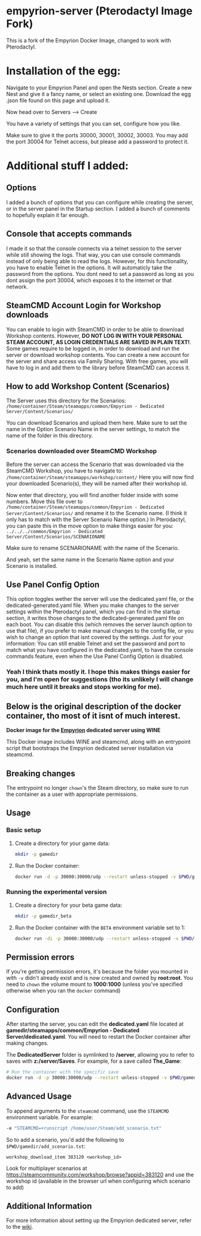 # empyrion-server (Pterodactyl Image Fork)

This is a fork of the Empyrion Docker Image, changed to work with Pterodactyl.

# Installation of the egg:
Navigate to your Empyrion Panel and open the Nests section.
Create a new Nest and give it a fancy name, or select an existing one.
Download the egg .json file found on this page and upload it.

Now head over to Servers --> Create

You have a variety of settings that you can set, configure how you like.

Make sure to give it the ports 30000, 30001, 30002, 30003.
You may add the port 30004 for Telnet access, but please add a password to protect it.

# Additional stuff I added:
## Options
I added a bunch of options that you can configure while creating the server, or in the server panel in the Startup section.
I added a bunch of comments to hopefully explain it far enough.

## Console that accepts commands
I made it so that the console connects via a telnet session to the server while still showing the logs.
That way, you can use console commands instead of only being able to read the logs.
However, for this functionality, you have to enable Telnet in the options.
It will automaticly take the password from the options.
You dont need to set a password as long as you dont assign the port 30004, which exposes it to the internet or that network.

## SteamCMD Account Login for Workshop downloads
You can enable to login with SteamCMD in order to be able to download Workshop contents.
However, **DO NOT LOG IN WITH YOUR PERSONAL STEAM ACCOUNT, AS LOGIN CREDENTIALS ARE SAVED IN PLAIN TEXT!**.
Some games require to be logged in, in order to download and run the server or download workshop contents.
You can create a new account for the server and share access via Family Sharing. With free games, you will have to log in and add them to the library before SteamCMD can access it.

## How to add Workshop Content (Scenarios)
The Server uses this directory for the Scenarios:
`/home/container/Steam/steamapps/common/Empyrion - Dedicated Server/Content/Scenarios/`

You can download Scenarios and upload them here.
Make sure to set the name in the Option Scenario Name in the server settings, to match the name of the folder in this directory.

### Scenarios downloaded over SteamCMD Workshop
Before the server can access the Scenario that was downloaded via the SteamCMD Workshop, you have to navigate to:
`/home/container/Steam/steamapps/workshop/content/`
Here you will now find your downloaded Scenario(s), they will be named after their workshop id.

Now enter that directory, you will find another folder inside with some numbers. Move this file over to `/home/container/Steam/steamapps/common/Empyrion - Dedicated Server/Content/Scenarios/` and rename it to the Scenario name. (I think it only has to match with the Server Scenario Name option.)
In Pterodactyl, you can paste this in the move option to make things easier for you:
`../../../common/Empyrion - Dedicated Server/Content/Scenarios/SCENARIONAME`

Make sure to rename SCENARIONAME with the name of the Scenario.

And yeah, set the same name in the Scenario Name option and your Scenario is installed.

## Use Panel Config Option
This option toggles wether the server will use the dedicated.yaml file, or the dedicated-generated.yaml file.
When you make changes to the server settings within the Pterodactyl panel, which you can find in the startup section, it writes those changes to the dedicated-generated.yaml file on each boot.
You can disable this (which removes the server launch option to use that file), if you prefer to make manual changes to the config file, or you wish to change an option that isnt covered by the settings.
Just for your information: You can still enable Telnet and set the password and port to match what you have configured in the dedicated.yaml, to have the console commands feature, even when the Use Panel Config Option is disabled.

### Yeah I think thats mostly it. I hope this makes things easier for you, and I'm open for suggestions (tho its unlikely I will change much here until it breaks and stops working for me).

## Below is the original description of the docker container, tho most of it isnt of much interest.

**Docker image for the [Empyrion](https://empyriongame.com/) dedicated server using WINE**

This Docker image includes WINE and steamcmd, along with an entrypoint script that bootstraps the Empyrion dedicated server installation via steamcmd.

## Breaking changes
The entrypoint no longer `chown`'s the Steam directory, so make sure to run the container as a user with appropriate permissions.

## Usage

### Basic setup
1. Create a directory for your game data:
    ```sh
    mkdir -p gamedir
    ```
2. Run the Docker container:
    ```sh
    docker run -d -p 30000:30000/udp --restart unless-stopped -v $PWD/gamedir:/home/user/Steam bitr/empyrion-server
    ```

### Running the experimental version
1. Create a directory for your beta game data:
    ```sh
    mkdir -p gamedir_beta
    ```
2. Run the Docker container with the `BETA` environment variable set to 1:
    ```sh
    docker run -di -p 30000:30000/udp --restart unless-stopped -v $PWD/gamedir_beta:/home/user/Steam -e BETA=1 bitr/empyrion-server
    ```

## Permission errors
If you're getting permission errors, it's because the folder you mounted in with `-v` didn't already exist and is now created and owned by **root:root**. You need to `chown` the volume mount to **1000:1000** (unless you've specified otherwise when you ran the `docker` command)

## Configuration
After starting the server, you can edit the **dedicated.yaml** file located at **gamedir/steamapps/common/Empyrion - Dedicated Server/dedicated.yaml**. You will need to restart the Docker container after making changes.

The **DedicatedServer** folder is symlinked to **/server**, allowing you to refer to saves with **z:/server/Saves**. For example, for a save called **The_Game**:
```sh
# Run the container with the specific save
docker run -d -p 30000:30000/udp --restart unless-stopped -v $PWD/gamedir:/home/user/Steam bitr/empyrion-server -- -dedicated 'z:/server/Saves/Games/The_Game/dedicated.yaml'
```

## Advanced Usage
To append arguments to the `steamcmd` command, use the `STEAMCMD` environment variable. For example:
```sh
-e "STEAMCMD=+runscript /home/user/Steam/add_scenario.txt"
```

So to add a scenario, you'd add the following to `$PWD/gamedir/add_scenario.txt`:

```
workshop_download_item 383120 <workshop_id>
```

Look for multiplayer scenarios at https://steamcommunity.com/workshop/browse?appid=383120 and use the workshop id (available in the browser url when configuring which scenario to add)

## Additional Information
For more information about setting up the Empyrion dedicated server, refer to the [wiki](https://empyrion.gamepedia.com/Dedicated_Server_Setup).

